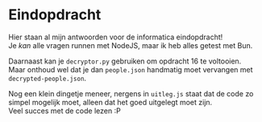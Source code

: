# Eindopdracht

Hier staan al mijn antwoorden voor de informatica eindopdracht!  
Je *kan* alle vragen runnen met NodeJS, maar ik heb alles getest met Bun.  

Daarnaast kan je `decryptor.py` gebruiken om opdracht 16 te voltooien.  
Maar onthoud wel dat je dan `people.json` handmatig moet vervangen met `decrypted-people.json`.  

Nog een klein dingetje meneer, nergens in `uitleg.js` staat dat de code zo simpel mogelijk moet, alleen dat het goed uitgelegt moet zijn.  
Veel succes met de code lezen :P
